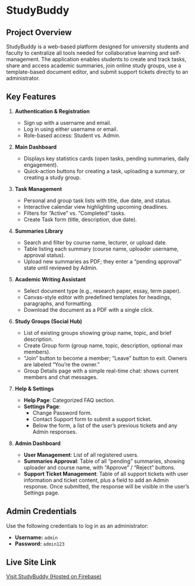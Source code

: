 # StudyBuddy

## Project Overview
StudyBuddy is a web-based platform designed for university students and faculty to centralize all tools needed for collaborative learning and self-management. The application enables students to create and track tasks, share and access academic summaries, join online study groups, use a template-based document editor, and submit support tickets directly to an administrator.

## Key Features
1. **Authentication & Registration**  
   - Sign up with a username and email.  
   - Log in using either username or email.  
   - Role-based access: Student vs. Admin.

2. **Main Dashboard**  
   - Displays key statistics cards (open tasks, pending summaries, daily engagement).  
   - Quick-action buttons for creating a task, uploading a summary, or creating a study group.

3. **Task Management**  
   - Personal and group task lists with title, due date, and status.  
   - Interactive calendar view highlighting upcoming deadlines.  
   - Filters for “Active” vs. “Completed” tasks.  
   - Create Task form (title, description, due date).

4. **Summaries Library**  
   - Search and filter by course name, lecturer, or upload date.  
   - Table listing each summary (course name, uploader username, approval status).  
   - Upload new summaries as PDF; they enter a “pending approval” state until reviewed by Admin.

5. **Academic Writing Assistant**  
   - Select document type (e.g., research paper, essay, term paper).  
   - Canvas-style editor with predefined templates for headings, paragraphs, and formatting.  
   - Download the document as a PDF with a single click.

6. **Study Groups (Social Hub)**  
   - List of existing groups showing group name, topic, and brief description.  
   - Create Group form (group name, topic, description, optional max members).  
   - “Join” button to become a member; “Leave” button to exit. Owners are labeled “You’re the owner.”  
   - Group Details page with a simple real-time chat: shows current members and chat messages.

7. **Help & Settings**  
   - **Help Page**: Categorized FAQ section.  
   - **Settings Page**:    
     - Change Password form.  
     - Contact Support form to submit a support ticket.  
     - Below the form, a list of the user’s previous tickets and any Admin responses.

8. **Admin Dashboard**  
   - **User Management**: List of all registered users.
   - **Summaries Approval**: Table of all “pending” summaries, showing uploader and course name, with “Approve” / “Reject” buttons.  
   - **Support Ticket Management**: Table of all support tickets with user information and ticket content, plus a field to add an Admin response. Once submitted, the response will be visible in the user’s Settings page.

## Admin Credentials
Use the following credentials to log in as an administrator:
- **Username:** `admin`
- **Password:** `admin123`

## Live Site Link
[Visit StudyBuddy (Hosted on Firebase)](https://studybuddy-556fa.web.app)
